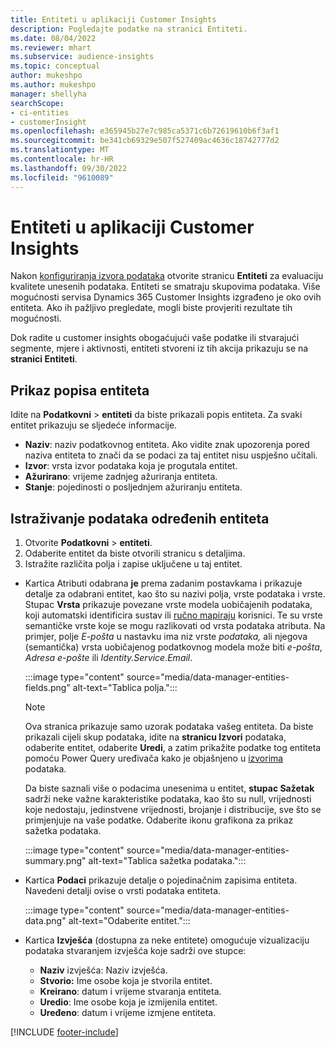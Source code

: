 ```yaml
---
title: Entiteti u aplikaciji Customer Insights
description: Pogledajte podatke na stranici Entiteti.
ms.date: 08/04/2022
ms.reviewer: mhart
ms.subservice: audience-insights
ms.topic: conceptual
author: mukeshpo
ms.author: mukeshpo
manager: shellyha
searchScope:
- ci-entities
- customerInsight
ms.openlocfilehash: e365945b27e7c985ca5371c6b72619610b6f3af1
ms.sourcegitcommit: be341cb69329e507f527409ac4636c18742777d2
ms.translationtype: MT
ms.contentlocale: hr-HR
ms.lasthandoff: 09/30/2022
ms.locfileid: "9610089"
---
```

# <a name="entities-in-customer-insights"></a>Entiteti u aplikaciji Customer Insights

Nakon [konfiguriranja izvora podataka](data-sources.md) otvorite stranicu **Entiteti** za evaluaciju kvalitete unesenih podataka. Entiteti se smatraju skupovima podataka. Više mogućnosti servisa Dynamics 365 Customer Insights izgrađeno je oko ovih entiteta. Ako ih pažljivo pregledate, mogli biste provjeriti rezultate tih mogućnosti.

Dok radite u customer insights obogaćujući vaše podatke ili stvarajući segmente, mjere i aktivnosti, entiteti stvoreni iz tih akcija prikazuju se na **stranici Entiteti**.

## <a name="view-a-list-of-entities"></a>Prikaz popisa entiteta

Idite na **Podatkovni** > **entiteti** da biste prikazali popis entiteta. Za svaki entitet prikazuju se sljedeće informacije.

- **Naziv**: naziv podatkovnog entiteta. Ako vidite znak upozorenja pored naziva entiteta to znači da se podaci za taj entitet nisu uspješno učitali.
- **Izvor**: vrsta izvor podataka koja je progutala entitet.
- **Ažurirano**: vrijeme zadnjeg ažuriranja entiteta.
- **Stanje**: pojedinosti o posljednjem ažuriranju entiteta.

## <a name="explore-a-specific-entitys-data"></a>Istraživanje podataka određenih entiteta

1. Otvorite **Podatkovni** > **entiteti**.
1. Odaberite entitet da biste otvorili stranicu s detaljima.  
1. Istražite različita polja i zapise uključene u taj entitet.

- Kartica Atributi odabrana **je** prema zadanim postavkama i prikazuje detalje za odabrani entitet, kao što su nazivi polja, vrste podataka i vrste. Stupac **Vrsta** prikazuje povezane vrste modela uobičajenih podataka, koji automatski identificira sustav ili [ručno mapiraju](map-entities.md) korisnici. Te su vrste semantičke vrste koje se mogu razlikovati od vrsta podataka atributa. Na primjer, polje *E-pošta* u nastavku ima niz vrste *podataka,* ali njegova (semantička) vrsta uobičajenog podatkovnog modela može biti *e-pošta*, *Adresa e-pošte* ili *Identity.Service.Email*.

   :::image type="content" source="media/data-manager-entities-fields.png" alt-text="Tablica polja.":::

   > [!NOTE]
   > Ova stranica prikazuje samo uzorak podataka vašeg entiteta. Da biste prikazali cijeli skup podataka, idite na **stranicu Izvori** podataka, odaberite entitet, odaberite **Uredi**, a zatim prikažite podatke tog entiteta pomoću Power Query uređivača kako je objašnjeno u [izvorima](data-sources.md) podataka.

   Da biste saznali više o podacima unesenima u entitet, **stupac Sažetak** sadrži neke važne karakteristike podataka, kao što su null, vrijednosti koje nedostaju, jedinstvene vrijednosti, brojanje i distribucije, sve što se primjenjuje na vaše podatke. Odaberite ikonu grafikona za prikaz sažetka podataka.

   :::image type="content" source="media/data-manager-entities-summary.png" alt-text="Tablica sažetka podataka.":::

- Kartica **Podaci** prikazuje detalje o pojedinačnim zapisima entiteta. Navedeni detalji ovise o vrsti podataka entiteta.

   :::image type="content" source="media/data-manager-entities-data.png" alt-text="Odaberite entitet.":::

- Kartica **Izvješća** (dostupna za neke entitete) omogućuje vizualizaciju podataka stvaranjem izvješća koje sadrži ove stupce:

  - **Naziv** izvješća: Naziv izvješća.
  - **Stvorio:** Ime osobe koja je stvorila entitet.
  - **Kreirano**: datum i vrijeme stvaranja entiteta.
  - **Uredio**: Ime osobe koja je izmijenila entitet.
  - **Uređeno**: datum i vrijeme izmjene entiteta.

[!INCLUDE [footer-include](includes/footer-banner.md)]
